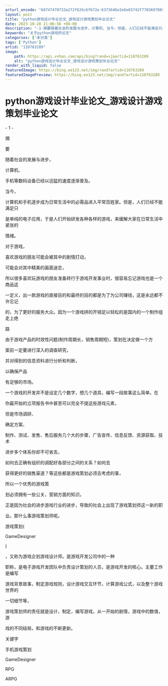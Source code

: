 ```yaml
---
arturl_encode: "68747470733a2f2f626c6f672e:6373646e2e6e65742f77656978696e5f33393637373837302f:61727469636c652f64657461696c732f313130373633323839"
layout: post
title: "python游戏设计毕业论文_游戏设计游戏策划毕业论文"
date: 2023-10-28 21:06:56 +08:00
description: "-1-摘要随着社会的发展与进步，计算机、当今，但是，人们已经不能满足只是单纯的电子应"
keywords: "关于python游戏的论文"
categories: ['未分类']
tags: ['Python']
artid: "110763289"
image:
    path: https://api.vvhan.com/api/bing?rand=sj&artid=110763289
    alt: "python游戏设计毕业论文_游戏设计游戏策划毕业论文"
render_with_liquid: false
featuredImage: https://bing.ee123.net/img/rand?artid=110763289
featuredImagePreview: https://bing.ee123.net/img/rand?artid=110763289
---
```


# python游戏设计毕业论文\_游戏设计游戏策划毕业论文

- 1 -

摘

要

随着社会的发展与进步，

计算机、

手机等数码设备已经以迅猛的速度逐渐普及。

当今，

计算机和手机逐步成为日常生活中的必需品进入平常百姓家。但是，人们已经不能满足只

是单纯的电子应用，于是人们开始研发各种各样的游戏，来缓解大家在日常生活中紧张的

情绪。

对于游戏，

喜欢游戏的朋友可能会被其中的剧情打动，

可能会对其中精美的画面迷恋，

所以很多喜欢玩游戏的朋友准备转行于游戏开发事业时，很容易忘记游戏也是一个商品这

一定义，出一款游戏的直接目的和最终的目的都是为了为公司赚钱，这是永远都不许忘记

的，为了更好的服务大众。因为一个游戏拼的开销足以轻松的是国内的一个制作组走上绝

路

由于游戏产品的时效性问题(制作周期长，销售周期短)，策划在决定做一个方

案前一定要进行深入的调查研究，

并对得到的信息资料进行分析和判断，

以确保产品

有足够的市场。

一个游戏的开发并不是设定几个数字，想几个道具，编写一段故事这么简单。在

你最开始的立项报告书中甚至可以完全不提这些游戏元素，

但是市场调研、

确定方案、

制作、测试、发售、售后服务几个大的步骤，广告宣传、信息反馈、资源获取、技术

进步多个体系你却不可省去，

如何去正确有组织的调配好各部分之间的关系？如何去

获得更好的销售渠道？等这些都是游戏策划必须去考虑的事，

所以一个优秀的游戏策

划必须拥有一些公关，营销方面的知识。

正是因为社会的进步游戏行业的进步，导致的社会上出现了游戏策划师这一新的职

业。那什么事游戏策划师呢。

游戏策划(

GameDesigner

)

，又称为游戏企划游戏设计师。是游戏开发公司中的一种

职称，是电子游戏开发团队中负责设计策划的人员，是游戏开发的核心。主要工作是编写

游戏背景故事，制定游戏规则，设计游戏交互环节，计算游戏公式，以及整个游戏世界的

一切细节等，

游戏策划师的责任就是设计，制定，编写游戏，从一开始的剧情，游戏中的数值，游

戏的不同结局，和游戏的不断更新。

关键字

手机游戏策划

GameDesigner

RPG

ARPG